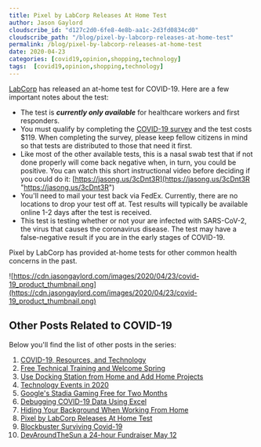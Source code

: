 ```yaml
---
title: Pixel by LabCorp Releases At Home Test
author: Jason Gaylord
cloudscribe_id: "d127c2d0-6fe8-4e8b-aa1c-2d3fd0834cd0"
cloudscribe_path: "/blog/pixel-by-labcorp-releases-at-home-test"
permalink: /blog/pixel-by-labcorp-releases-at-home-test
date: 2020-04-23
categories: [covid19,opinion,shopping,technology]
tags:  [covid19,opinion,shopping,technology]
---
```


[LabCorp](https://jasong.us/2S0vQ1j) has released an at-home test for COVID-19. Here are a few important notes about the test:

- The test is ***currently only available*** for healthcare workers and first responders.
- You must qualify by completing the [COVID-19 survey](https://jasong.us/2VtgKnc) and the test costs $119. When completing the survey, please keep fellow citizens in mind so that tests are distributed to those that need it first.
- Like most of the other available tests, this is a nasal swab test that if not done properly will come back negative when, in turn, you could be positive. You can watch this short instructional video before deciding if you could do it: [https://jasong.us/3cDnt3R](https://jasong.us/3cDnt3R "https://jasong.us/3cDnt3R")
- You'll need to mail your test back via FedEx. Currently, there are no locations to drop your test off at. Test results will typically be available online 1-2 days after the test is received.
- This test is testing whether or not your are infected with SARS-CoV-2, the virus that causes the coronavirus disease. The test may have a false-negative result if you are in the early stages of COVID-19.

Pixel by LabCorp has provided at-home tests for other common health concerns in the past.

![https://cdn.jasongaylord.com/images/2020/04/23/covid-19_product_thumbnail.png](https://cdn.jasongaylord.com/images/2020/04/23/covid-19_product_thumbnail.png)

## Other Posts Related to COVID-19
Below you'll find the list of other posts in the series:

1. [COVID-19, Resources, and Technology](https://jasong.us/2wgSBqo)
2. [Free Technical Training and Welcome Spring](https://jasong.us/2XeHw3W)
3. [Use Docking Station from Home and Add Home Projects](https://jasong.us/3bRuoWK)
4. [Technology Events in 2020](https://jasong.us/2wvKshS)
5. [Google's Stadia Gaming Free for Two Months](https://jasong.us/3a9Rne9)
6. [Debugging COVID-19 Data Using Excel](https://jasong.us/2K5BhHV)
7. [Hiding Your Background When Working From Home](https://jasong.us/3enL8XE)
8. [Pixel by LabCorp Releases At Home Test](https://jasong.us/2xVsplI)
9. [Blockbuster Surviving Covid-19](https://jasong.us/2YduAvE)
10. [DevAroundTheSun a 24-hour Fundraiser May 12](https://jasong.us/2VWxxzm)